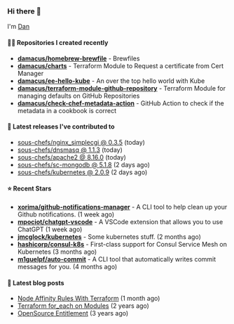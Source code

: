 

### Hi there 👋

I'm [Dan](https://medium.com/@dan.m.webb)

#### 👨‍💻 Repositories I created recently
- **[damacus/homebrew-brewfile](https://github.com/damacus/homebrew-brewfile)** - Brewfiles
- **[damacus/charts](https://github.com/damacus/charts)** - Terraform Module to Request a certificate from Cert Manager
- **[damacus/ee-hello-kube](https://github.com/damacus/ee-hello-kube)** - An over the top hello world with Kube
- **[damacus/terraform-module-github-repository](https://github.com/damacus/terraform-module-github-repository)** - Terraform Module for managing defaults on GitHub Repositories
- **[damacus/check-chef-metadata-action](https://github.com/damacus/check-chef-metadata-action)** - GitHub Action to check if the metadata in a cookbook is correct

#### 🚀 Latest releases I've contributed to


- [sous-chefs/nginx_simplecgi @ 0.3.5](https://github.com/sous-chefs/nginx_simplecgi/releases/tag/0.3.5) (today)
- [sous-chefs/dnsmasq @ 1.1.3](https://github.com/sous-chefs/dnsmasq/releases/tag/1.1.3) (today)
- [sous-chefs/apache2 @ 8.16.0](https://github.com/sous-chefs/apache2/releases/tag/8.16.0) (today)
- [sous-chefs/sc-mongodb @ 5.1.8](https://github.com/sous-chefs/sc-mongodb/releases/tag/5.1.8) (2 days ago)
- [sous-chefs/kubernetes @ 2.0.9](https://github.com/sous-chefs/kubernetes/releases/tag/2.0.9) (2 days ago)

#### ⭐ Recent Stars


- **[xorima/github-notifications-manager](https://github.com/xorima/github-notifications-manager)** - A CLI tool to help clean up your Github notifications. (1 week ago)
- **[mpociot/chatgpt-vscode](https://github.com/mpociot/chatgpt-vscode)** - A VSCode extension that allows you to use ChatGPT (1 week ago)
- **[jmcglock/kubernetes](https://github.com/jmcglock/kubernetes)** - Some kubernetes stuff. (2 months ago)
- **[hashicorp/consul-k8s](https://github.com/hashicorp/consul-k8s)** - First-class support for Consul Service Mesh on Kubernetes (3 months ago)
- **[m1guelpf/auto-commit](https://github.com/m1guelpf/auto-commit)** - A CLI tool that automatically writes commit messages for you. (4 months ago)

#### 📄 Latest blog posts
- [Node Affinity Rules With Terraform](https://awstip.com/node-affinity-rules-with-terraform-a0766e0bb1da?source=rss-bbba9c670f6e------2) (1 month ago)
- [Terraform for_each on Modules](https://medium.com/@dan.m.webb/terraform-for-each-on-modules-bcf17c97e9ff?source=rss-bbba9c670f6e------2) (2 years ago)
- [OpenSource Entitlement](https://medium.com/@dan.m.webb/opensource-entitlement-f4584a035063?source=rss-bbba9c670f6e------2) (3 years ago)
